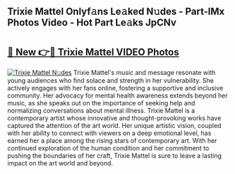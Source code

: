 ## Trixie Mattel Onlyf𝚊ns Le𝚊ked N𝚞des - Part-lMx Photos Video - Hot Part Le𝚊ks JpCNv

# <h2><a href="http://ab92463.deff.icu/?id=Trixie+Mattel">🔗 New 👉🔴 Trixie Mattel VIDEO Photos</a></h2>

[![Trixie Mattel N𝚞des](https://i.imgur.com/rIISA9y.gif)](http://ab92463.deff.icu/?id=Trixie+Mattel)
Trixie Mattel's music and message resonate with young audiences who find solace and strength in her vulnerability. She actively engages with her fans online, fostering a supportive and inclusive community. Her advocacy for mental health awareness extends beyond her music, as she speaks out on the importance of seeking help and normalizing conversations about mental illness. Trixie Mattel is a contemporary artist whose innovative and thought-provoking works have captured the attention of the art world. Her unique artistic vision, coupled with her ability to connect with viewers on a deep emotional level, has earned her a place among the rising stars of contemporary art. With her continued exploration of the human condition and her commitment to pushing the boundaries of her craft, Trixie Mattel is sure to leave a lasting impact on the art world and beyond.
